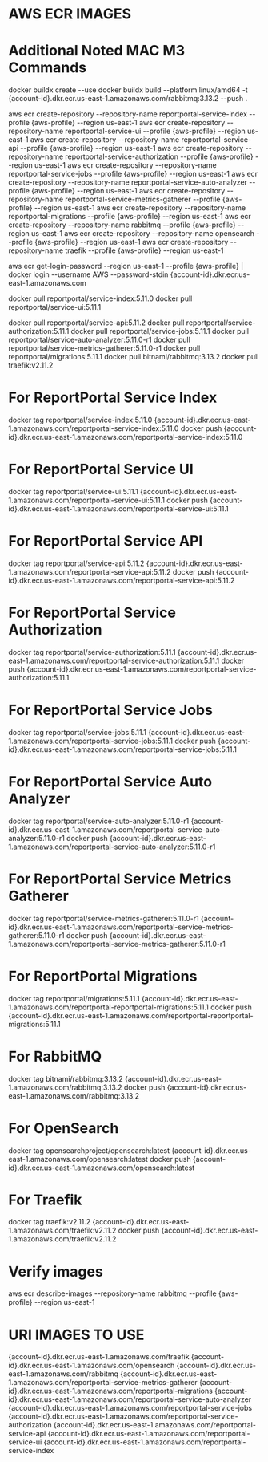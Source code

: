 # AWS ECR IMAGES

# Additional Noted MAC M3 Commands 
docker buildx create --use
docker buildx build --platform linux/amd64 -t {account-id}.dkr.ecr.us-east-1.amazonaws.com/rabbitmq:3.13.2 --push .

aws ecr create-repository --repository-name reportportal-service-index --profile {aws-profile} --region us-east-1
aws ecr create-repository --repository-name reportportal-service-ui --profile {aws-profile} --region us-east-1
aws ecr create-repository --repository-name reportportal-service-api --profile {aws-profile} --region us-east-1
aws ecr create-repository --repository-name reportportal-service-authorization --profile {aws-profile} --region us-east-1
aws ecr create-repository --repository-name reportportal-service-jobs --profile {aws-profile} --region us-east-1
aws ecr create-repository --repository-name reportportal-service-auto-analyzer --profile {aws-profile} --region us-east-1
aws ecr create-repository --repository-name reportportal-service-metrics-gatherer --profile {aws-profile} --region us-east-1
aws ecr create-repository --repository-name reportportal-migrations --profile {aws-profile} --region us-east-1
aws ecr create-repository --repository-name rabbitmq --profile {aws-profile} --region us-east-1
aws ecr create-repository --repository-name opensearch --profile {aws-profile} --region us-east-1
aws ecr create-repository --repository-name traefik --profile {aws-profile} --region us-east-1

aws ecr get-login-password --region us-east-1 --profile {aws-profile} | docker login --username AWS --password-stdin {account-id}.dkr.ecr.us-east-1.amazonaws.com

docker pull reportportal/service-index:5.11.0
docker pull reportportal/service-ui:5.11.1
<!-- docker pull reportportal/service-api:5.11.1 -->
docker pull reportportal/service-api:5.11.2
docker pull reportportal/service-authorization:5.11.1
docker pull reportportal/service-jobs:5.11.1
docker pull reportportal/service-auto-analyzer:5.11.0-r1
docker pull reportportal/service-metrics-gatherer:5.11.0-r1
docker pull reportportal/migrations:5.11.1
docker pull bitnami/rabbitmq:3.13.2
docker pull traefik:v2.11.2

# For ReportPortal Service Index
docker tag reportportal/service-index:5.11.0 {account-id}.dkr.ecr.us-east-1.amazonaws.com/reportportal-service-index:5.11.0
docker push {account-id}.dkr.ecr.us-east-1.amazonaws.com/reportportal-service-index:5.11.0

# For ReportPortal Service UI
docker tag reportportal/service-ui:5.11.1 {account-id}.dkr.ecr.us-east-1.amazonaws.com/reportportal-service-ui:5.11.1
docker push {account-id}.dkr.ecr.us-east-1.amazonaws.com/reportportal-service-ui:5.11.1

# For ReportPortal Service API
<!-- docker tag reportportal/service-api:5.11.1 {account-id}.dkr.ecr.us-east-1.amazonaws.com/reportportal-service-api:5.11.1
docker push {account-id}.dkr.ecr.us-east-1.amazonaws.com/reportportal-service-api:5.11.1 -->
docker tag reportportal/service-api:5.11.2 {account-id}.dkr.ecr.us-east-1.amazonaws.com/reportportal-service-api:5.11.2
docker push {account-id}.dkr.ecr.us-east-1.amazonaws.com/reportportal-service-api:5.11.2

# For ReportPortal Service Authorization
docker tag reportportal/service-authorization:5.11.1 {account-id}.dkr.ecr.us-east-1.amazonaws.com/reportportal-service-authorization:5.11.1
docker push {account-id}.dkr.ecr.us-east-1.amazonaws.com/reportportal-service-authorization:5.11.1

# For ReportPortal Service Jobs
docker tag reportportal/service-jobs:5.11.1 {account-id}.dkr.ecr.us-east-1.amazonaws.com/reportportal-service-jobs:5.11.1
docker push {account-id}.dkr.ecr.us-east-1.amazonaws.com/reportportal-service-jobs:5.11.1

# For ReportPortal Service Auto Analyzer
docker tag reportportal/service-auto-analyzer:5.11.0-r1 {account-id}.dkr.ecr.us-east-1.amazonaws.com/reportportal-service-auto-analyzer:5.11.0-r1
docker push {account-id}.dkr.ecr.us-east-1.amazonaws.com/reportportal-service-auto-analyzer:5.11.0-r1

# For ReportPortal Service Metrics Gatherer
docker tag reportportal/service-metrics-gatherer:5.11.0-r1 {account-id}.dkr.ecr.us-east-1.amazonaws.com/reportportal-service-metrics-gatherer:5.11.0-r1
docker push {account-id}.dkr.ecr.us-east-1.amazonaws.com/reportportal-service-metrics-gatherer:5.11.0-r1

# For ReportPortal Migrations
docker tag reportportal/migrations:5.11.1 {account-id}.dkr.ecr.us-east-1.amazonaws.com/reportportal-reportportal-migrations:5.11.1
docker push {account-id}.dkr.ecr.us-east-1.amazonaws.com/reportportal-reportportal-migrations:5.11.1

# For RabbitMQ
docker tag bitnami/rabbitmq:3.13.2 {account-id}.dkr.ecr.us-east-1.amazonaws.com/rabbitmq:3.13.2
docker push {account-id}.dkr.ecr.us-east-1.amazonaws.com/rabbitmq:3.13.2

# For OpenSearch
docker tag opensearchproject/opensearch:latest {account-id}.dkr.ecr.us-east-1.amazonaws.com/opensearch:latest
docker push {account-id}.dkr.ecr.us-east-1.amazonaws.com/opensearch:latest

# For Traefik
docker tag traefik:v2.11.2 {account-id}.dkr.ecr.us-east-1.amazonaws.com/traefik:v2.11.2
docker push {account-id}.dkr.ecr.us-east-1.amazonaws.com/traefik:v2.11.2

# Verify images 
aws ecr describe-images --repository-name rabbitmq --profile {aws-profile} --region us-east-1

# URI IMAGES TO USE
{account-id}.dkr.ecr.us-east-1.amazonaws.com/traefik
{account-id}.dkr.ecr.us-east-1.amazonaws.com/opensearch
{account-id}.dkr.ecr.us-east-1.amazonaws.com/rabbitmq
{account-id}.dkr.ecr.us-east-1.amazonaws.com/reportportal-service-metrics-gatherer
{account-id}.dkr.ecr.us-east-1.amazonaws.com/reportportal-migrations
{account-id}.dkr.ecr.us-east-1.amazonaws.com/reportportal-service-auto-analyzer
{account-id}.dkr.ecr.us-east-1.amazonaws.com/reportportal-service-jobs
{account-id}.dkr.ecr.us-east-1.amazonaws.com/reportportal-service-authorization
{account-id}.dkr.ecr.us-east-1.amazonaws.com/reportportal-service-api
{account-id}.dkr.ecr.us-east-1.amazonaws.com/reportportal-service-ui
{account-id}.dkr.ecr.us-east-1.amazonaws.com/reportportal-service-index